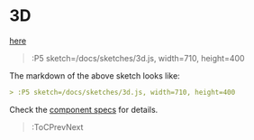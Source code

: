 # 3D

[here](https://p5js.org/examples/3d-geometries.html)

> :P5 sketch=/docs/sketches/3d.js, width=710, height=400

The markdown of the above sketch looks like:

```md
> :P5 sketch=/docs/sketches/3d.js, width=710, height=400
```

Check the [component specs](/docs/snippets/component) for details.

> :ToCPrevNext